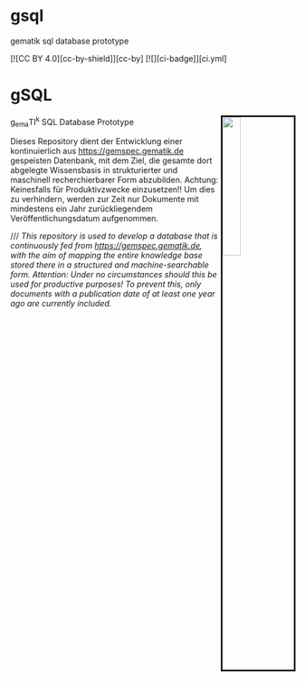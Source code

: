 # gsql
gematik sql database prototype

[![CC BY 4.0][cc-by-shield]][cc-by]
[![][ci-badge]][ci.yml]

# gSQL

<a href="./gmd-syntax.md"><img src="https://www.plantuml.com/plantuml/proxy?fmt=svg&cache=no&src=https://raw.githubusercontent.com/volkerdoerr/gmd/main/gmd-syntax.ebnf" align="right" width="25%" style="border: solid;"></a>

g<sub>ema</sub>TI<sup>k</sup> SQL Database Prototype

Dieses Repository dient der Entwicklung einer kontinuierlich aus https://gemspec.gematik.de gespeisten Datenbank, mit dem Ziel, die gesamte dort abgelegte Wissensbasis in strukturierter und maschinell recherchierbarer Form abzubilden. Achtung: Keinesfalls für Produktivzwecke einzusetzen!! Um dies zu verhindern, werden zur Zeit nur Dokumente mit mindestens ein Jahr zurückliegendem Veröffentlichungsdatum aufgenommen.

/// _This repository is used to develop a database that is continuously fed from https://gemspec.gematik.de, with the aim of mapping the entire knowledge base stored there in a structured and machine-searchable form. Attention: Under no circumstances should this be used for productive purposes! To prevent this, only documents with a publication date of at least one year ago are currently included._
